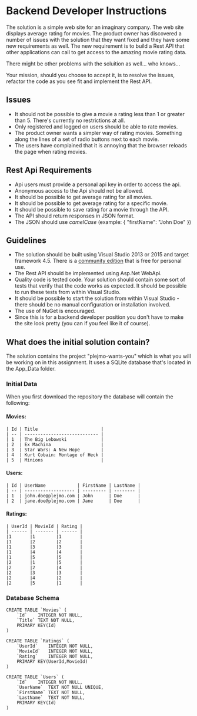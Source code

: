# Backend Developer Instructions

The solution is a simple web site for an imaginary company. The web site displays average rating for movies.
The product owner has discovered a number of issues with the solution that they want fixed and they have some new requirements as well.
The new requirement is to build a Rest API that other applications can call to get access to the amazing movie rating data.

There might be other problems with the soluition as well... who knows...

Your mission, should you choose to accept it, is to resolve the issues, refactor the code as you see fit and implement the Rest API.

## Issues
* It should not be possible to give a movie a rating less than 1 or greater than 5. There's currently no restrictions at all.
* Only registered and logged on users should be able to rate movies.
* The product owner wants a simpler way of rating movies. Something along the lines of a set of radio buttons next to each movie.
* The users have complained that it is annoying that the browser reloads the page when rating movies.

## Rest Api Requirements
* Api users must provide a personal api key in order to access the api. 
* Anonymous access to the Api should not be allowed.
* It should be possible to get average rating for all movies.
* It should be possible to get average rating for a specific movie.
* It should be possible to save rating for a movie through the API.
* The API should return responses in JSON format.
* The JSON should use *camelCase* (example: { "firstName": "John Doe" })

## Guidelines
* The solution should be built using Visual Studio 2013 or 2015 and target framework 4.5. There is a [community edition](https://www.visualstudio.com/en-us/news/vs2013-community-vs.aspx) that is free for personal use.
* The Rest API should be implemented using Asp.Net WebApi.
* Quality code is tested code. Your solution should contain some sort of tests that verify that the code works as expected. It should be possible to run these tests from within Visual Studio.
* It should be possible to start the solution from within Visual Studio - there should be no manual configuration or installation involved.
* The use of NuGet is encouraged.
* Since this is for a backend developer position you don't have to make the site look pretty (you can if you feel like it of course).

## What does the initial solution contain?
The solution contains the project "plejmo-wants-you" which is what you will be working on in this assignment.
It uses a SQLite database that's located in the App_Data folder. 

### Initial Data
When you first download the repository the database will contain the following:

#### Movies:
```
| Id | Title                        |
| -- | ---------------------------- |
| 1  | The Big Lebowski             |
| 2  | Ex Machina                   |
| 3  | Star Wars: A New Hope        |
| 4  | Kurt Cobain: Montage of Heck |
| 5  | Minions                      |
```

#### Users:
```
| Id | UserName            | FirstName | LastName |
| -- | ------------------- | --------- | -------- |
| 1  | john.doe@plejmo.com | John      | Doe      |
| 2  | jane.doe@plejmo.com | Jane      | Doe      |
```

#### Ratings:
```
| UserId | MovieId | Rating |
| ------ | ------- | ------ |
|1       |1        |1       |
|1       |2        |2       |
|1       |3        |3       |
|1       |4        |4       |
|1       |5        |5       |
|2       |1        |5       |
|2       |2        |4       |
|2       |3        |3       |
|2       |4        |2       |
|2       |5        |1       |
```

### Database Schema
```
CREATE TABLE `Movies` (
	`Id`	INTEGER NOT NULL,
	`Title`	TEXT NOT NULL,
	PRIMARY KEY(Id)
)

CREATE TABLE `Ratings` (
	`UserId`	INTEGER NOT NULL,
	`MovieId`	INTEGER NOT NULL,
	`Rating`	INTEGER NOT NULL,
	PRIMARY KEY(UserId,MovieId)
)

CREATE TABLE `Users` (
	`Id`	INTEGER NOT NULL,
	`UserName`	TEXT NOT NULL UNIQUE,
	`FirstName`	TEXT NOT NULL,
	`LastName`	TEXT NOT NULL,
	PRIMARY KEY(Id)
)
```
